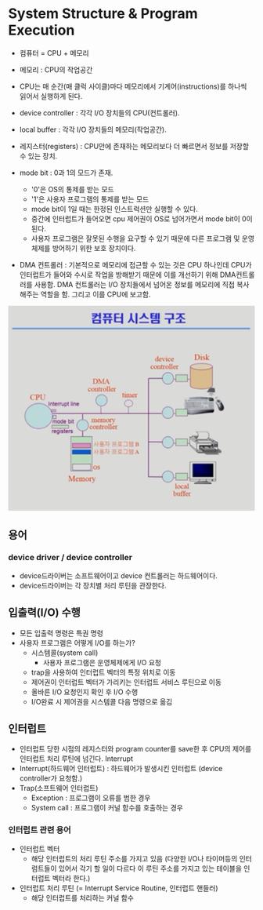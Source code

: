 # System Structure & Program Execution
<!-- 하드웨어가 어떻게 동작하는지?? -->

- 컴퓨터 = CPU + 메모리
  
- 메모리 : CPU의 작업공간
  
- CPU는 매 순간(매 클럭 사이클)마다 메모리에서 기계어(instructions)를 하나씩 읽어서 실행하게 된다.
  
- device controller : 각각 I/O 장치들의 CPU(컨트롤러).
  
- local buffer : 각각 I/O 장치들의 메모리(작업공간).
  
- 레지스터(registers) : CPU안에 존재하는 메모리보다 더 빠르면서 정보를 저장할 수 있는 장치.
  
- mode bit : 0과 1의 모드가 존재. 
  - '0'은 OS의 통제를 받는 모드
  - '1'은 사용자 프로그램의 통제를 받는 모드
  - mode bit이 1일 때는 한정된 인스트럭션만 실행할 수 있다.
  - 중간에 인터럽트가 들어오면 cpu 제어권이 OS로 넘어가면서 mode bit이 0이 된다.
  - 사용자 프로그램은 잘못된 수행을 요구할 수 있기 때문에 다른 프로그램 및 운영체제를 방어하기 위한 보호 장치이다.

- DMA 컨트롤러
: 기본적으로 메모리에 접근할 수 있는 것은 CPU 하나인데 CPU가 인터럽트가 들어와 수시로 작업을 방해받기 때문에 이를 개선하기 위해 DMA컨트롤러를 사용함. DMA 컨트롤러는 I/O 장치들에서 넘어온 정보를 메모리에 직접 복사해주는 역할을 함. 그리고 이를 CPU에 보고함.

![](/Operating%20System/Image/OS%20Image2.png)

## 용어
### device driver / device controller
- device드라이버는 소프트웨어이고 device 컨트롤러는 하드웨어이다.   
- device드라이버는 각 장치별 처리 루틴을 관장한다.

## 입출력(I/O) 수행
- 모든 입출력 명령은 특권 명령
- 사용자 프로그램은 어떻게 I/O를 하는가?
  - 시스템콜(system call)
    - 사용자 프로그램은 운영체제에게 I/O 요청
  - trap을 사용하여 인터럽트 벡터의 특정 위치로 이동
  - 제어권이 인터럽트 벡터가 가리키는 인터럽트 서비스 루틴으로 이동
  - 올바른 I/O 요청인지 확인 후 I/O 수행
  - I/O완료 시 제어권을 시스템콜 다음 명령으로 옮김

## 인터럽트
- 인터럽트 당한 시점의 레지스터와 program counter를 save한 후 CPU의 제어를 인터럽트 처리 루틴에 넘긴다.
Interrupt
- Interrupt(하드웨어 인터럽트) : 하드웨어가 발생시킨 인터럽트 (device controller가 요청함.)
- Trap(소프트웨어 인터럽트)
  - Exception : 프로그램이 오류를 범한 경우
  - System call : 프로그램이 커널 함수를 호출하는 경우

### 인터럽트 관련 용어
- 인터럽트 벡터
  - 해당 인터럽트의 처리 루틴 주소를 가지고 있음 (다양한 I/O나 타이머등의 인터럼트들이 있어서 각기 할 일이 다르다 이 루틴 주소를 가지고 있는 테이블을 인터럽트 벡터라 한다.)
- 인터럽트 처리 루틴 (= Interrupt Service Routine, 인터럽트 핸들러)
  - 해당 인터럽트를 처리하는 커널 함수